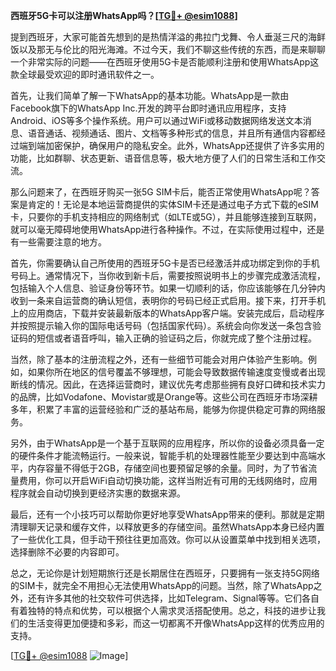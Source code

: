 **西班牙5G卡可以注册WhatsApp吗？[[TG💪+ @esim1088](https://t.me/s/esim1088)]**

提到西班牙，大家可能首先想到的是热情洋溢的弗拉门戈舞、令人垂涎三尺的海鲜饭以及那无与伦比的阳光海滩。不过今天，我们不聊这些传统的东西，而是来聊聊一个非常实际的问题——在西班牙使用5G卡是否能顺利注册和使用WhatsApp这款全球最受欢迎的即时通讯软件之一。

首先，让我们简单了解一下WhatsApp的基本功能。WhatsApp是一款由Facebook旗下的WhatsApp Inc.开发的跨平台即时通讯应用程序，支持Android、iOS等多个操作系统。用户可以通过WiFi或移动数据网络发送文本消息、语音通话、视频通话、图片、文档等多种形式的信息，并且所有通信内容都经过端到端加密保护，确保用户的隐私安全。此外，WhatsApp还提供了许多实用的功能，比如群聊、状态更新、语音信息等，极大地方便了人们的日常生活和工作交流。

那么问题来了，在西班牙购买一张5G SIM卡后，能否正常使用WhatsApp呢？答案是肯定的！无论是本地运营商提供的实体SIM卡还是通过电子方式下载的eSIM卡，只要你的手机支持相应的网络制式（如LTE或5G），并且能够连接到互联网，就可以毫无障碍地使用WhatsApp进行各种操作。不过，在实际使用过程中，还是有一些需要注意的地方。

首先，你需要确认自己所使用的西班牙5G卡是否已经激活并成功绑定到你的手机号码上。通常情况下，当你收到新卡后，需要按照说明书上的步骤完成激活流程，包括输入个人信息、验证身份等环节。如果一切顺利的话，你应该能够在几分钟内收到一条来自运营商的确认短信，表明你的号码已经正式启用。接下来，打开手机上的应用商店，下载并安装最新版本的WhatsApp客户端。安装完成后，启动程序并按照提示输入你的国际电话号码（包括国家代码）。系统会向你发送一条包含验证码的短信或者语音呼叫，输入正确的验证码之后，你就完成了整个注册过程。

当然，除了基本的注册流程之外，还有一些细节可能会对用户体验产生影响。例如，如果你所在地区的信号覆盖不够理想，可能会导致数据传输速度变慢或者出现断线的情况。因此，在选择运营商时，建议优先考虑那些拥有良好口碑和技术实力的品牌，比如Vodafone、Movistar或是Orange等。这些公司在西班牙市场深耕多年，积累了丰富的运营经验和广泛的基站布局，能够为你提供稳定可靠的网络服务。

另外，由于WhatsApp是一个基于互联网的应用程序，所以你的设备必须具备一定的硬件条件才能流畅运行。一般来说，智能手机的处理器性能至少要达到中高端水平，内存容量不得低于2GB，存储空间也要预留足够的余量。同时，为了节省流量费用，你可以开启WiFi自动切换功能，这样当附近有可用的无线网络时，应用程序就会自动切换到更经济实惠的数据来源。

最后，还有一个小技巧可以帮助你更好地享受WhatsApp带来的便利。那就是定期清理聊天记录和缓存文件，以释放更多的存储空间。虽然WhatsApp本身已经内置了一些优化工具，但手动干预往往更加高效。你可以从设置菜单中找到相关选项，选择删除不必要的内容即可。

总之，无论你是计划短期旅行还是长期居住在西班牙，只要拥有一张支持5G网络的SIM卡，就完全不用担心无法使用WhatsApp的问题。当然，除了WhatsApp之外，还有许多其他的社交软件可供选择，比如Telegram、Signal等等。它们各自有着独特的特点和优势，可以根据个人需求灵活搭配使用。总之，科技的进步让我们的生活变得更加便捷和多彩，而这一切都离不开像WhatsApp这样的优秀应用的支持。

[[TG💪+ @esim1088](https://t.me/s/esim1088) ![Image](https://i.postimg.cc/4NQfJmqS/Snipaste-2025-05-13-00-14-12.png)]